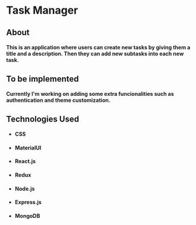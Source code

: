 # Task Manager

## About

#### This is an application where users can create new tasks by giving them a title and a description. Then they can add new subtasks into each new task.

## To be implemented

#### Currently I'm working on adding some extra funcionalities such as authentication and theme customization.

## Technologies Used

- #### CSS
- #### MaterialUI
- #### React.js
- #### Redux
- #### Node.js
- #### Express.js
- #### MongoDB
